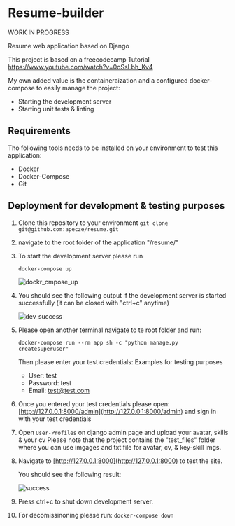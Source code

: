 # Resume-builder

WORK IN PROGRESS

Resume web application based on Django

This project is based on a freecodecamp Tutorial https://www.youtube.com/watch?v=0oSsLbh_Kv4

My own added value is the containeraization and a configured docker-compose to easily manage the project:
 - Starting the development server
 - Starting unit tests & linting

## Requirements

Tho following tools needs to be installed on your environment to test this application:
 - Docker
 - Docker-Compose
 - Git

## Deployment for development & testing purposes

 1. Clone this repository to your environment `git clone git@github.com:apecze/resume.git`
 2. navigate to the root folder of the application "/resume/"
 3. To start the development server please run
    ```
    docker-compose up
    ```
    ![dockr_cmpose_up](https://github.com/user-attachments/assets/723d5391-56c6-4d9f-8eee-aea143e3fde9)

 4. You should see the following output if the development server is started successfully (it can be closed with "ctrl+c" anytime)

    ![dev_success](https://github.com/user-attachments/assets/c901e403-0978-43e7-a1fd-1ddccd205b1f)

 5. Please open another terminal navigate to te root folder and run:
    ```
    docker-compose run --rm app sh -c "python manage.py createsuperuser"
    ```
    Then please enter your test credentials:
    Examples for testing purposes
     - User: test
     - Password: test
     - Email: test@test.com

 7. Once you entered your test credentials please open: [http://127.0.0.1:8000/admin](http://127.0.0.1:8000/admin) and sign in with your test credentials
 8. Open `User-Profiles` on django admin page and upload your avatar, skills & your cv
    Please note that the project contains the "test_files" folder where you can use imgages and txt file for avatar, cv, & key-skill imgs.
 9. Navigate to [http://127.0.0.1:8000](http://127.0.0.1:8000) to test the site.

    You should see the following result:

    ![success](https://github.com/user-attachments/assets/fd43c532-7b35-4665-bba6-9ff039893813)

 10. Press ctrl+c to shut down development server.
 11. For decomissinoning please run: `docker-compose down`
